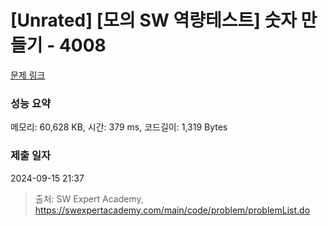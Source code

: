 # [Unrated] [모의 SW 역량테스트] 숫자 만들기 - 4008 

[문제 링크](https://swexpertacademy.com/main/code/problem/problemDetail.do?contestProbId=AWIeRZV6kBUDFAVH) 

### 성능 요약

메모리: 60,628 KB, 시간: 379 ms, 코드길이: 1,319 Bytes

### 제출 일자

2024-09-15 21:37



> 출처: SW Expert Academy, https://swexpertacademy.com/main/code/problem/problemList.do